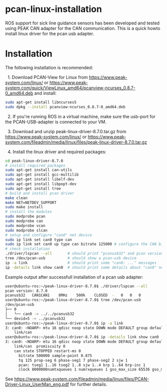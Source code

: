 # pcan-linux-installation

ROS support for sick line guidance sensors has been developed and tested using PEAK CAN adapter for the CAN communication. 
This is a quick howto install linux driver for the pcan usb adapter.

# Installation

The following installation is recommended:

&nbsp; 1. Download PCAN-View for Linux from https://www.peak-system.com/linux/ or https://www.peak-system.com/quick/ViewLinux_amd64/pcanview-ncurses_0.8.7-0_amd64.deb and install:
```bash
sudo apt-get install libncurses5
sudo dpkg --install pcanview-ncurses_0.8.7-0_amd64.deb
```

&nbsp; 2. If you're running ROS in a virtual machine, make sure the usb-port for the PCAN-USB-adapter is connected to your VM. 

&nbsp; 3. Download and unzip peak-linux-driver-8.7.0.tar.gz from https://www.peak-system.com/linux/ or https://www.peak-system.com/fileadmin/media/linux/files/peak-linux-driver-8.7.0.tar.gz

&nbsp; 4. Install the linux driver and required packages:
```bash
cd peak-linux-driver-8.7.0
# install required packages
sudo apt-get install can-utils
sudo apt-get install gcc-multilib
sudo apt-get install libelf-dev
sudo apt-get install libpopt-dev
sudo apt-get install tree
# build and install pcan driver
make clean
make NET=NETDEV_SUPPORT
sudo make install
# install the modules
sudo modprobe pcan
sudo modprobe can
sudo modprobe vcan
sudo modprobe slcan
# setup and configure "can0" net device
sudo ip link set can0 type can
sudo ip link set can0 up type can bitrate 125000 # configure the CAN bitrate, f.e. 125000 bit/s
# check installation
./driver/lspcan --all       # should print "pcanusb32" and pcan version
tree /dev/pcan-usb          # should show a pcan-usb device
ip -a link                  # should print some "can0: ..." messages
ip -details link show can0  # should print some details about "can0" net device
```
Example output after successfull installation of a pcan usb adapter:
```bash
user@ubuntu-ros:~/peak-linux-driver-8.7.0$ ./driver/lspcan --all
pcan version: 8.7.0
pcanusb32	CAN1CAN1	8MHz	500k	CLOSED	-	0	0	0
user@ubuntu-ros:~/peak-linux-driver-8.7.0$ tree /dev/pcan-usb
/dev/pcan-usb
├── 0
│   └── can0 -> ../../pcanusb32
└── devid=5 -> ../pcanusb32
user@ubuntu-ros:~/peak-linux-driver-8.7.0$ ip -a link
3: can0: <NOARP> mtu 16 qdisc noop state DOWN mode DEFAULT group default qlen 10
    link/can 
user@ubuntu-ros:~/peak-linux-driver-8.7.0$ ip -details link show can0
3: can0: <NOARP> mtu 16 qdisc noop state DOWN mode DEFAULT group default qlen 10
    link/can  promiscuity 0 
    can state STOPPED restart-ms 0 
	  bitrate 500000 sample-point 0.875 
	  tq 125 prop-seg 6 phase-seg1 7 phase-seg2 2 sjw 1
	  pcan: tseg1 1..16 tseg2 1..8 sjw 1..4 brp 1..64 brp-inc 1
	  clock 8000000numtxqueues 1 numrxqueues 1 gso_max_size 65536 gso_max_segs 65535 
```

See https://www.peak-system.com/fileadmin/media/linux/files/PCAN-Driver-Linux_UserMan_eng.pdf for further details.
